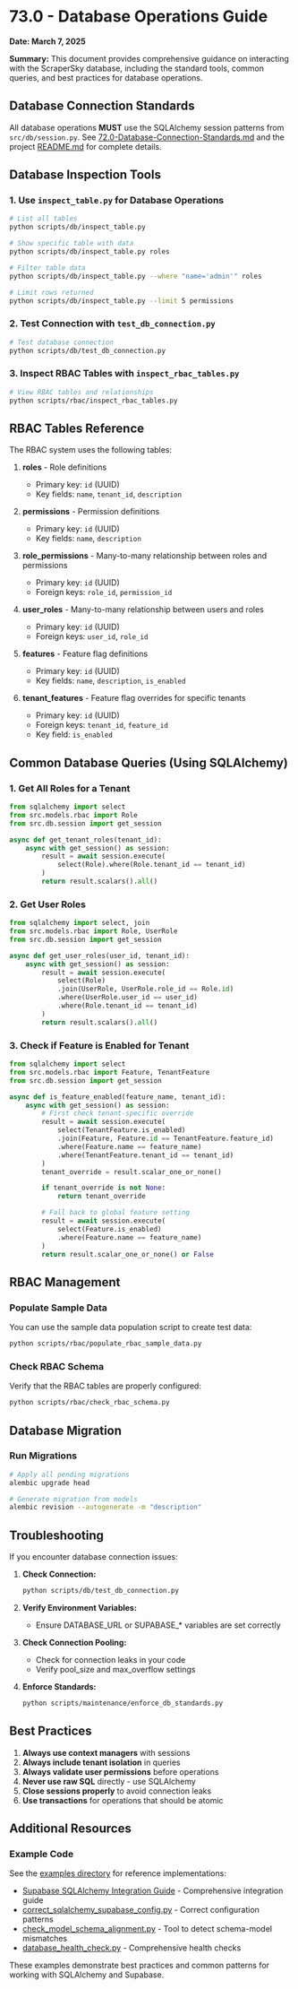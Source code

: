 # 73.0 - Database Operations Guide

**Date: March 7, 2025**

**Summary:** This document provides comprehensive guidance on interacting with the ScraperSky database, including the standard tools, common queries, and best practices for database operations.

## Database Connection Standards

All database operations **MUST** use the SQLAlchemy session patterns from `src/db/session.py`. See [72.0-Database-Connection-Standards.md](./72.0-Database-Connection-Standards.md) and the project [README.md](../README.md) for complete details.

## Database Inspection Tools

### 1. Use `inspect_table.py` for Database Operations

```bash
# List all tables
python scripts/db/inspect_table.py

# Show specific table with data
python scripts/db/inspect_table.py roles

# Filter table data
python scripts/db/inspect_table.py --where "name='admin'" roles

# Limit rows returned
python scripts/db/inspect_table.py --limit 5 permissions
```

### 2. Test Connection with `test_db_connection.py`

```bash
# Test database connection
python scripts/db/test_db_connection.py
```

### 3. Inspect RBAC Tables with `inspect_rbac_tables.py`

```bash
# View RBAC tables and relationships
python scripts/rbac/inspect_rbac_tables.py
```

## RBAC Tables Reference

The RBAC system uses the following tables:

1. **roles** - Role definitions
   - Primary key: `id` (UUID)
   - Key fields: `name`, `tenant_id`, `description`

2. **permissions** - Permission definitions
   - Primary key: `id` (UUID)
   - Key fields: `name`, `description`

3. **role_permissions** - Many-to-many relationship between roles and permissions
   - Primary key: `id` (UUID)
   - Foreign keys: `role_id`, `permission_id`

4. **user_roles** - Many-to-many relationship between users and roles
   - Primary key: `id` (UUID)
   - Foreign keys: `user_id`, `role_id`

5. **features** - Feature flag definitions
   - Primary key: `id` (UUID)
   - Key fields: `name`, `description`, `is_enabled`

6. **tenant_features** - Feature flag overrides for specific tenants
   - Primary key: `id` (UUID)
   - Foreign keys: `tenant_id`, `feature_id`
   - Key field: `is_enabled`

## Common Database Queries (Using SQLAlchemy)

### 1. Get All Roles for a Tenant

```python
from sqlalchemy import select
from src.models.rbac import Role
from src.db.session import get_session

async def get_tenant_roles(tenant_id):
    async with get_session() as session:
        result = await session.execute(
            select(Role).where(Role.tenant_id == tenant_id)
        )
        return result.scalars().all()
```

### 2. Get User Roles

```python
from sqlalchemy import select, join
from src.models.rbac import Role, UserRole
from src.db.session import get_session

async def get_user_roles(user_id, tenant_id):
    async with get_session() as session:
        result = await session.execute(
            select(Role)
            .join(UserRole, UserRole.role_id == Role.id)
            .where(UserRole.user_id == user_id)
            .where(Role.tenant_id == tenant_id)
        )
        return result.scalars().all()
```

### 3. Check if Feature is Enabled for Tenant

```python
from sqlalchemy import select
from src.models.rbac import Feature, TenantFeature
from src.db.session import get_session

async def is_feature_enabled(feature_name, tenant_id):
    async with get_session() as session:
        # First check tenant-specific override
        result = await session.execute(
            select(TenantFeature.is_enabled)
            .join(Feature, Feature.id == TenantFeature.feature_id)
            .where(Feature.name == feature_name)
            .where(TenantFeature.tenant_id == tenant_id)
        )
        tenant_override = result.scalar_one_or_none()

        if tenant_override is not None:
            return tenant_override

        # Fall back to global feature setting
        result = await session.execute(
            select(Feature.is_enabled)
            .where(Feature.name == feature_name)
        )
        return result.scalar_one_or_none() or False
```

## RBAC Management

### Populate Sample Data

You can use the sample data population script to create test data:

```bash
python scripts/rbac/populate_rbac_sample_data.py
```

### Check RBAC Schema

Verify that the RBAC tables are properly configured:

```bash
python scripts/rbac/check_rbac_schema.py
```

## Database Migration

### Run Migrations

```bash
# Apply all pending migrations
alembic upgrade head

# Generate migration from models
alembic revision --autogenerate -m "description"
```

## Troubleshooting

If you encounter database connection issues:

1. **Check Connection:**
   ```bash
   python scripts/db/test_db_connection.py
   ```

2. **Verify Environment Variables:**
   - Ensure DATABASE_URL or SUPABASE_* variables are set correctly

3. **Check Connection Pooling:**
   - Check for connection leaks in your code
   - Verify pool_size and max_overflow settings

4. **Enforce Standards:**
   ```bash
   python scripts/maintenance/enforce_db_standards.py
   ```

## Best Practices

1. **Always use context managers** with sessions
2. **Always include tenant isolation** in queries
3. **Always validate user permissions** before operations
4. **Never use raw SQL** directly - use SQLAlchemy
5. **Close sessions properly** to avoid connection leaks
6. **Use transactions** for operations that should be atomic

## Additional Resources

### Example Code

See the [examples directory](/examples) for reference implementations:

- [Supabase SQLAlchemy Integration Guide](/examples/SUPABASE_SQLALCHEMY_INTEGRATION_GUIDE.md) - Comprehensive integration guide
- [correct_sqlalchemy_supabase_config.py](/examples/correct_sqlalchemy_supabase_config.py) - Correct configuration patterns
- [check_model_schema_alignment.py](/examples/check_model_schema_alignment.py) - Tool to detect schema-model mismatches
- [database_health_check.py](/examples/database_health_check.py) - Comprehensive health checks

These examples demonstrate best practices and common patterns for working with SQLAlchemy and Supabase.

